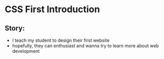 # CSS First Introduction
## Story:
- I teach my student to design their first website
- hopefully, they can enthusiast and wanna try to learn more about web development

